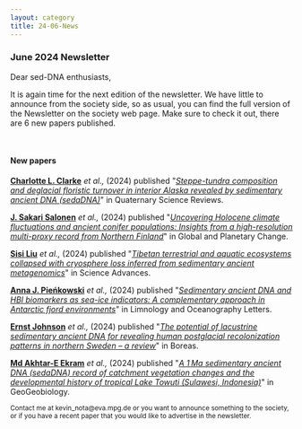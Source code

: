 ```yaml
---
layout: category
title: 24-06-News
---
```


<div class="section">
<h3 class="section-title underline">June 2024 Newsletter</h3>
</div>

<div class="intro">
<p> Dear sed-DNA enthusiasts,</p>

<p>It is again time for the next edition of the newsletter. We have little to announce from the society side, so as usual, you can find the full version of the Newsletter on the society web page. Make sure to check it out, there are 6 new papers published.</p>

<br>
<div class="intro">
<h4 class="section-title underline">New papers</h4>

<p><a href="https://www.researchgate.net/profile/Charlotte-Clarke-12" target="_blank"><b>Charlotte L. Clarke</b></a> <i> et al.,</i> (2024) published "<a href="https://doi.org/10.1016/j.quascirev.2024.108672" target="_blank"><u><i>Steppe-tundra composition and deglacial floristic turnover in interior Alaska revealed by sedimentary ancient DNA (sedaDNA)</i></u></a>" in Quaternary Science Reviews.</p>

<p><a href="https://www.researchgate.net/profile/J-Salonen" target="_blank"><b>J. Sakari Salonen</b></a> <i> et al.,</i> (2024) published "<a href="https://doi.org/10.1016/j.gloplacha.2024.104462" target="_blank"><u><i>Uncovering Holocene climate fluctuations and ancient conifer populations: Insights from a high-resolution multi-proxy record from Northern Finland</i></u></a>" in Global and Planetary Change.</p>

<p><a href="https://www.researchgate.net/profile/Sisi-Liu" target="_blank"><b>Sisi Liu</b></a> <i> et al.,</i> (2024) published "<a href="https://doi.org/10.1126/sciadv.adn8490" target="_blank"><u><i>Tibetan terrestrial and aquatic ecosystems collapsed with cryosphere loss inferred from sedimentary ancient metagenomics</i></u></a>" in Science Advances.</p>

<p><a href="https://www.researchgate.net/profile/Anna-Pienkowski" target="_blank"><b>Anna J. Pieńkowski</b></a> <i> et al.,</i> (2024) published "<a href="https://doi.org/10.1002/lol2.10395" target="_blank"><u><i>Sedimentary ancient DNA and HBI biomarkers as sea-ice indicators: A complementary approach in Antarctic fjord environments</i></u></a>" in Limnology and Oceanography Letters.</p>

<p><a href="https://www.researchgate.net/profile/Ernst-Johnson-2" target="_blank"><b>Ernst Johnson</b></a> <i> et al.,</i> (2024) published "<a href="https://doi.org/10.1111/bor.12660" target="_blank"><u><i>The potential of lacustrine sedimentary ancient DNA for revealing human postglacial recolonization patterns in northern Sweden – a review</i></u></a>" in Boreas.</p>

<p><a href="https://www.researchgate.net/profile/AKHTAR-E-Ekram" target="_blank"><b>Md Akhtar-E Ekram</b></a> <i> et al.,</i> (2024) published "<a href="https://doi.org/10.1111/gbi.12599" target="_blank"><u><i>A 1 Ma sedimentary ancient DNA (sedaDNA) record of catchment vegetation changes and the developmental history of tropical Lake Towuti (Sulawesi, Indonesia)</i></u></a>" in GeoGeobiology.</p>

<p><small>Contact me at kevin_nota@eva.mpg.de or you want to announce something to the society, or if you have a recent paper that you would like to advertise in the newsletter.</small></p>

